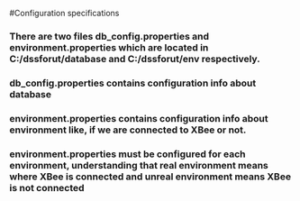 #Configuration specifications

### There are two files db_config.properties and environment.properties which are located in C:/dssforut/database and C:/dssforut/env respectively.

### db_config.properties contains configuration info about database
### environment.properties contains configuration info about environment like, if we are connected to XBee or not.

### environment.properties must be configured for each environment, understanding that real environment means where XBee is connected and unreal environment means XBee is not connected
